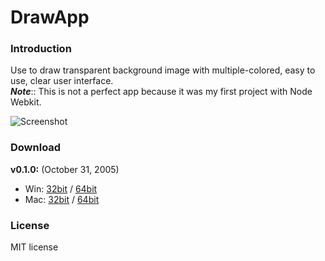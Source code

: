 # DrawApp


### Introduction
Use to draw transparent background image with multiple-colored, easy to use, clear user interface.  
___Note___:: This is not a perfect app because it was my first project with Node Webkit.

![Screenshot](http://www.mediafire.com/convkey/26d2/54gkgtygn3ioynzzg.jpg?size_id=4 "Screenshot of Draw App")

### Download
**v0.1.0:** (October 31, 2005)
  * Win: [32bit](http://www.mediafire.com/download/cb57h4j233qq4u2/) / [64bit](http://www.mediafire.com/download/1vud7b3bdkny5vu/)
  * Mac: [32bit](http://www.mediafire.com/download/1ki7faz1edxn04w/) / [64bit](http://www.mediafire.com/download/4583ml4rx6t8qs0/)

### License
 MIT license
